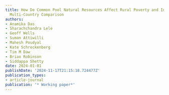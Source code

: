 ```yaml
---
title: How Do Common Pool Natural Resources Affect Rural Poverty and Inequality? A
  Multi-Country Comparison
authors:
- Anamika Das
- Sharachchandra Lele
- Geoff Wells
- Suman Attiwilli
- Mahesh Poudyal
- Kate Schreckenberg
- Tim M Daw
- Brian Robinson
- Siddappa Shetty
date: 2024-01-01
publishDate: '2024-11-17T21:15:18.724477Z'
publication_types:
- article-journal
publication: '* Working paper*'
---
```


